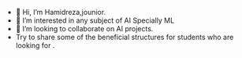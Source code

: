 - 👋 Hi, I’m Hamidreza,jounior.
- 👀 I’m interested in any subject of AI Specially ML
- 💞️ I’m looking to collaborate on AI projects.
- Try to share some of the beneficial structures for students who are looking for .
